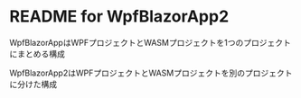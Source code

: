 # README for WpfBlazorApp2

WpfBlazorAppはWPFプロジェクトとWASMプロジェクトを1つのプロジェクトにまとめる構成

WpfBlazorApp2はWPFプロジェクトとWASMプロジェクトを別のプロジェクトに分けた構成
